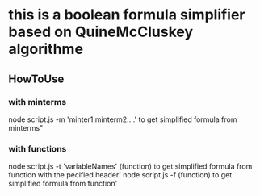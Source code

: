 # this is a boolean formula simplifier based on QuineMcCluskey algorithme 

## HowToUse

### with minterms
node script.js -m 'minter1,minterm2....' to get simplified formula from minterms"
### with functions
node script.js -t \'variableNames\' (function) to get simplified formula from function with the pecified header'
node script.js -f (function)  to get simplified formula from function'

